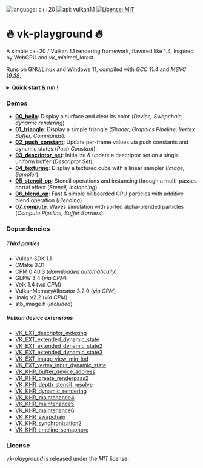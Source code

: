 ![language: c++20](https://img.shields.io/badge/c++-20-blue.svg)
![api: vulkan1.1](https://img.shields.io/badge/vulkan-1.1-red.svg)
[![License: MIT](https://img.shields.io/badge/License-MIT-yellow.svg)](https://opensource.org/licenses/MIT)

# :fire: vk-playground :fire:

A simple c++20 / Vulkan 1.1 rendering framework, flavored like 1.4, inspired by WebGPU and _vk_minimal_latest_.

Runs on GNU/Linux and Windows 11, compiled with _GCC 11.4_ and _MSVC 19.38_.

<details>
  <summary><strong>Quick start & run !</strong></summary>

```bash
# [Optional] Retrieve system build dependencies with Synaptic.
# sudo apt install git git-lfs build-essential cmake vulkan-sdk

# Clone the repository.
git clone https://github.com/tcoppex/vk-playground
cd vk-playground

# Build.
cmake . -B build -DCMAKE_BUILD_TYPE=Release
cmake --build build --config Release

# Run the first demo.
./bin/00_hello
```

</details>


<!-- 
#### Some Features

 * Swapchain management
 * Timeline semaphore
 * Legacy & Dynamic rendering
 * Vulkan Memory Allocator (VMA)
 * GLSL to SPIR-V compilation via CMake
 -->

### Demos

* **[00_hello](src/samples/00_hello)**: Display a surface and clear its color (_Device, Swapchain, dynamic rendering_).
* **[01_triangle](src/samples/01_triangle)**: Display a simple triangle (_Shader, Graphics Pipeline, Vertex Buffer, Commands_).
* **[02_push_constant](src/samples/02_push_constant)**: Update per-frame values via push constants and dynamic states (_Push Constant_).
* **[03_descriptor_set](src/samples/03_descriptor_set)**: Initialize & update a descriptor set on a single uniform buffer (_Descriptor Set_).
* **[04_texturing](src/samples/04_texturing)**: Display a textured cube with a linear sampler (_Image, Sampler_).
* **[05_stencil_op](src/samples/05_stencil_op)**: Stencil operations and instancing through a multi-passes portal effect (_Stencil, instancing_).
* **[06_blend_op](src/samples/06_blend_op)**: Fast & simple billboarded GPU particles with additive blend operation (_Blending_).
* **[07_compute](src/samples/07_compute)**: Waves simulation with sorted alpha-blended particles (_Compute Pipeline, Buffer Barriers_).

### Dependencies

##### Third parties

 * Vulkan SDK 1.1
 * CMake 3.31
 * CPM 0.40.3 (_downloaded automatically_)
 * GLFW 3.4 (_via CPM_)
 * Volk 1.4 (_via CPM_)
 * VulkanMemoryAllocator 3.2.0 (_via CPM_)
 * linalg v2.2 (_via CPM_)
 * stb_image.h (_included_)

##### Vulkan device extensions

* [VK_EXT_descriptor_indexing](https://registry.khronos.org/vulkan/specs/latest/man/html/VK_EXT_descriptor_indexing.html)
* [VK_EXT_extended_dynamic_state](https://registry.khronos.org/vulkan/specs/latest/man/html/VK_EXT_extended_dynamic_state.html)
* [VK_EXT_extended_dynamic_state2](https://registry.khronos.org/vulkan/specs/latest/man/html/VK_EXT_extended_dynamic_state2.html)
* [VK_EXT_extended_dynamic_state3](https://registry.khronos.org/vulkan/specs/latest/man/html/VK_EXT_extended_dynamic_state3.html)
* [VK_EXT_image_view_min_lod](https://registry.khronos.org/vulkan/specs/latest/man/html/VK_EXT_image_view_min_lod.html)
* [VK_EXT_vertex_input_dynamic_state](https://registry.khronos.org/vulkan/specs/latest/man/html/VK_EXT_vertex_input_dynamic_state.html)
* [VK_KHR_buffer_device_address]( https://registry.khronos.org/vulkan/specs/latest/man/html/VK_KHR_buffer_device_address.html)
* [VK_KHR_create_renderpass2](https://registry.khronos.org/vulkan/specs/latest/man/html/VK_KHR_create_renderpass2.html)
* [VK_KHR_depth_stencil_resolve](https://registry.khronos.org/vulkan/specs/latest/man/html/VK_KHR_depth_stencil_resolve.html)
* [VK_KHR_dynamic_rendering](https://registry.khronos.org/vulkan/specs/latest/man/html/VK_KHR_dynamic_rendering.html)
* [VK_KHR_maintenance4](https://registry.khronos.org/vulkan/specs/latest/man/html/VK_KHR_maintenance4.html)
* [VK_KHR_maintenance5](https://registry.khronos.org/vulkan/specs/latest/man/html/VK_KHR_maintenance5.html)
* [VK_KHR_maintenance6](https://registry.khronos.org/vulkan/specs/latest/man/html/VK_KHR_maintenance6.html)
* [VK_KHR_swapchain](https://registry.khronos.org/vulkan/specs/latest/man/html/VK_KHR_swapchain.html)
* [VK_KHR_synchronization2](https://registry.khronos.org/vulkan/specs/latest/man/html/VK_KHR_synchronization2.html)
* [VK_KHR_timeline_semaphore](https://registry.khronos.org/vulkan/specs/latest/man/html/VK_KHR_timeline_semaphore.html)

### License

*vk-playground* is released under the *MIT* license.
